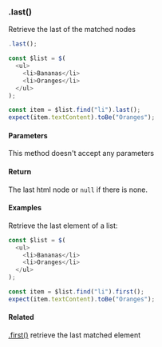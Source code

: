 ### .last()

Retrieve the last of the matched nodes

```js
.last();
```

```js
const $list = $(
  <ul>
    <li>Bananas</li>
    <li>Oranges</li>
  </ul>
);

const item = $list.find("li").last();
expect(item.textContent).toBe("Oranges");
```

#### Parameters

This method doesn't accept any parameters

#### Return

The last html node or `null` if there is none.

#### Examples

Retrieve the last element of a list:

```js
const $list = $(
  <ul>
    <li>Bananas</li>
    <li>Oranges</li>
  </ul>
);

const item = $list.find("li").first();
expect(item.textContent).toBe("Oranges");
```

#### Related

[.first()](#first) retrieve the last matched element
